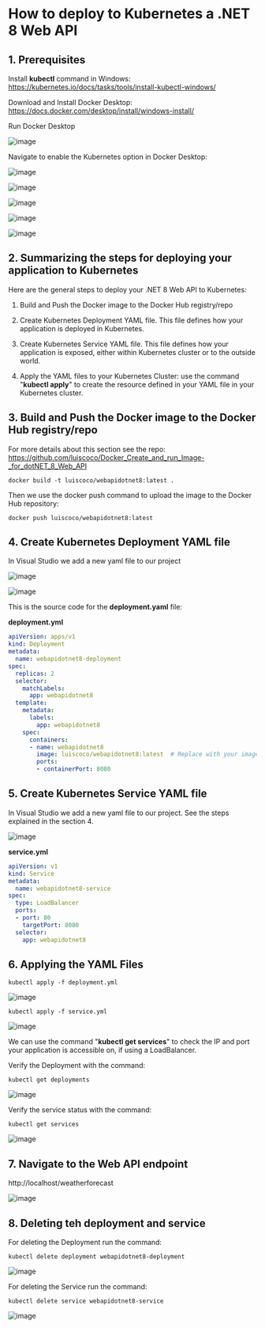 # How to deploy to Kubernetes a .NET 8 Web API

## 1. Prerequisites

Install **kubectl** command in Windows: https://kubernetes.io/docs/tasks/tools/install-kubectl-windows/

Download and Install Docker Desktop: https://docs.docker.com/desktop/install/windows-install/

Run Docker Desktop

![image](https://github.com/luiscoco/Kubernetes_Deploy_dotNET_8_Web_API/assets/32194879/d7dc6eec-9505-44e4-966e-8bc2a1c37860)

Navigate to enable the Kubernetes option in Docker Desktop:

![image](https://github.com/luiscoco/Kubernetes_Deploy_dotNET_8_Web_API/assets/32194879/88f781ca-228b-4b68-b439-8237cb26c3d9)

![image](https://github.com/luiscoco/Kubernetes_Deploy_dotNET_8_Web_API/assets/32194879/2939ab9f-883e-4ef4-a9b1-ed436a8fc1e6)

![image](https://github.com/luiscoco/Kubernetes_Deploy_dotNET_8_Web_API/assets/32194879/1c7dd4f5-e503-46d8-aa93-c0d2d383fa22)

![image](https://github.com/luiscoco/Kubernetes_Deploy_dotNET_8_Web_API/assets/32194879/7206c4e6-fc89-4b76-b9fd-d93b61f7c7a9)

![image](https://github.com/luiscoco/Kubernetes_Deploy_dotNET_8_Web_API/assets/32194879/35f0cd42-7d35-4ee3-b0d9-e815522947f6)

## 2. Summarizing the steps for deploying your application to Kubernetes

Here are the general steps to deploy your .NET 8 Web API to Kubernetes:

1. Build and Push the Docker image to the Docker Hub registry/repo

2. Create Kubernetes Deployment YAML file. This file defines how your application is deployed in Kubernetes.

3. Create Kubernetes Service YAML file. This file defines how your application is exposed, either within Kubernetes cluster or to the outside world.

4. Apply the YAML files to your Kubernetes Cluster: use the command "**kubectl apply**" to create the resource defined in your YAML file in your Kubernetes cluster.

## 3. Build and Push the Docker image to the Docker Hub registry/repo

For more details about this section see the repo: https://github.com/luiscoco/Docker_Create_and_run_Image-_for_dotNET_8_Web_API

```
docker build -t luiscoco/webapidotnet8:latest .
```

Then we use the docker push command to upload the image to the Docker Hub repository:

```
docker push luiscoco/webapidotnet8:latest
```

## 4. Create Kubernetes Deployment YAML file

In Visual Studio we add a new yaml file to our project

![image](https://github.com/luiscoco/Kubernetes_Deploy_dotNET_8_Web_API/assets/32194879/d17651ef-f1b8-42d8-86fd-f6db6c0c3438)

![image](https://github.com/luiscoco/Kubernetes_Deploy_dotNET_8_Web_API/assets/32194879/8673210a-2007-458d-93a6-e11a877008bb)


This is the source code for the **deployment.yaml** file:

**deployment.yml**

```yml
apiVersion: apps/v1
kind: Deployment
metadata:
  name: webapidotnet8-deployment
spec:
  replicas: 2
  selector:
    matchLabels:
      app: webapidotnet8
  template:
    metadata:
      labels:
        app: webapidotnet8
    spec:
      containers:
      - name: webapidotnet8
        image: luiscoco/webapidotnet8:latest  # Replace with your image path
        ports:
        - containerPort: 8080
```

## 5. Create Kubernetes Service YAML file

In Visual Studio we add a new yaml file to our project. See the steps explained in the section 4.

![image](https://github.com/luiscoco/Kubernetes_Deploy_dotNET_8_Web_API/assets/32194879/110c1a8b-60cb-482f-b844-715acd427f72)

**service.yml**

```yml
apiVersion: v1
kind: Service
metadata:
  name: webapidotnet8-service
spec:
  type: LoadBalancer
  ports:
  - port: 80
    targetPort: 8080
  selector:
    app: webapidotnet8
```

## 6. Applying the YAML Files

```
kubectl apply -f deployment.yml
```

![image](https://github.com/luiscoco/Kubernetes_Deploy_dotNET_8_Web_API/assets/32194879/fb9d3322-2c2c-40e1-8a82-c60afd2c91b4)

```
kubectl apply -f service.yml
```

![image](https://github.com/luiscoco/Kubernetes_Deploy_dotNET_8_Web_API/assets/32194879/2309e706-36e1-4667-949a-29aadf712a18)

We can use the command "**kubectl get services**" to check the IP and port your application is accessible on, if using a LoadBalancer.

Verify the Deployment with the command:

```
kubectl get deployments
```

![image](https://github.com/luiscoco/Kubernetes_Deploy_dotNET_8_Web_API/assets/32194879/1b6e279d-ab83-43f4-b074-fd5e119667ab)

Verify the service status with the command:

```
kubectl get services
```

![image](https://github.com/luiscoco/Kubernetes_Deploy_dotNET_8_Web_API/assets/32194879/f90bf5fb-16e7-43b0-a771-ebdcb178c115)

## 7. Navigate to the Web API endpoint

http://localhost/weatherforecast

![image](https://github.com/luiscoco/Kubernetes_Deploy_dotNET_8_Web_API/assets/32194879/123fc551-fc57-4e60-8baa-4bb129007ed7)

## 8. Deleting teh deployment and service

For deleting the Deployment run the command:

```
kubectl delete deployment webapidotnet8-deployment
```

![image](https://github.com/luiscoco/Kubernetes_Deploy_dotNET_8_Web_API/assets/32194879/bd9636d8-e31a-4bde-883d-7f62e012057e)

For deleting the Service run the command:

```
kubectl delete service webapidotnet8-service
```

![image](https://github.com/luiscoco/Kubernetes_Deploy_dotNET_8_Web_API/assets/32194879/e63fe722-6e76-4095-a9a3-cd95e34720cf)

